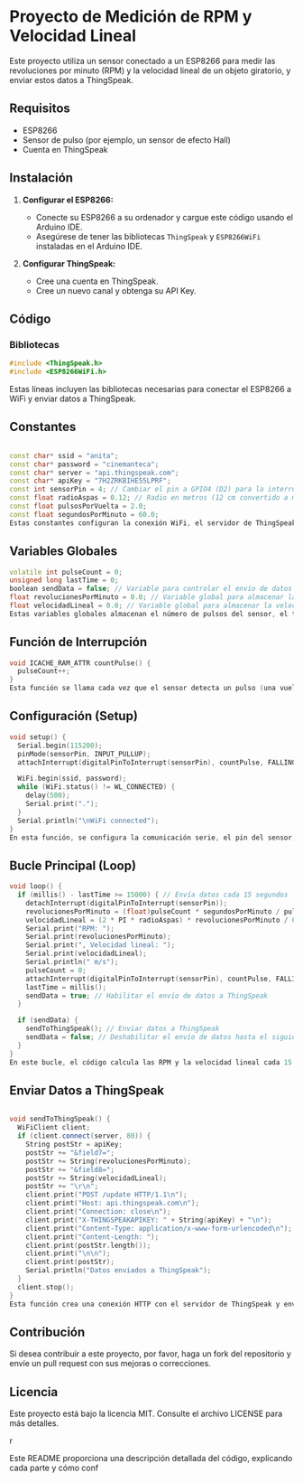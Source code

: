 # Proyecto de Medición de RPM y Velocidad Lineal

Este proyecto utiliza un sensor conectado a un ESP8266 para medir las revoluciones por minuto (RPM) y la velocidad lineal de un objeto giratorio, y enviar estos datos a ThingSpeak.

## Requisitos

- ESP8266
- Sensor de pulso (por ejemplo, un sensor de efecto Hall)
- Cuenta en ThingSpeak

## Instalación

1. **Configurar el ESP8266:**
   - Conecte su ESP8266 a su ordenador y cargue este código usando el Arduino IDE.
   - Asegúrese de tener las bibliotecas `ThingSpeak` y `ESP8266WiFi` instaladas en el Arduino IDE.

2. **Configurar ThingSpeak:**
   - Cree una cuenta en ThingSpeak.
   - Cree un nuevo canal y obtenga su API Key.

## Código

### Bibliotecas

```cpp
#include <ThingSpeak.h>
#include <ESP8266WiFi.h>
```
Estas líneas incluyen las bibliotecas necesarias para conectar el ESP8266 a WiFi y enviar datos a ThingSpeak.

## Constantes
```cpp

const char* ssid = "anita";
const char* password = "cinemanteca";
const char* server = "api.thingspeak.com";
const char* apiKey = "7H2ZRKBIHE55LPRF";
const int sensorPin = 4; // Cambiar el pin a GPIO4 (D2) para la interrupción
const float radioAspas = 0.12; // Radio en metros (12 cm convertido a metros)
const float pulsosPorVuelta = 2.0;
const float segundosPorMinuto = 60.0;
Estas constantes configuran la conexión WiFi, el servidor de ThingSpeak, el pin del sensor y los parámetros para calcular la velocidad.
```
## Variables Globales
```cpp
volatile int pulseCount = 0;
unsigned long lastTime = 0;
boolean sendData = false; // Variable para controlar el envío de datos a ThingSpeak
float revolucionesPorMinuto = 0.0; // Variable global para almacenar las RPM
float velocidadLineal = 0.0; // Variable global para almacenar la velocidad lineal en m/s
Estas variables globales almacenan el número de pulsos del sensor, el tiempo del último envío de datos, y las RPM y velocidad lineal calculadas.
```
## Función de Interrupción
```cpp
void ICACHE_RAM_ATTR countPulse() {
  pulseCount++;
}
Esta función se llama cada vez que el sensor detecta un pulso (una vuelta).
```
## Configuración (Setup)
```cpp
void setup() {
  Serial.begin(115200);
  pinMode(sensorPin, INPUT_PULLUP);
  attachInterrupt(digitalPinToInterrupt(sensorPin), countPulse, FALLING);

  WiFi.begin(ssid, password);
  while (WiFi.status() != WL_CONNECTED) {
    delay(500);
    Serial.print(".");
  }
  Serial.println("\nWiFi connected");
}
En esta función, se configura la comunicación serie, el pin del sensor, y la conexión WiFi.
```
## Bucle Principal (Loop)
```cpp
void loop() {
  if (millis() - lastTime >= 15000) { // Envía datos cada 15 segundos
    detachInterrupt(digitalPinToInterrupt(sensorPin));
    revolucionesPorMinuto = (float)pulseCount * segundosPorMinuto / pulsosPorVuelta;
    velocidadLineal = (2 * PI * radioAspas) * revolucionesPorMinuto / 60.0; // En metros por segundo
    Serial.print("RPM: ");
    Serial.print(revolucionesPorMinuto);
    Serial.print(", Velocidad lineal: ");
    Serial.print(velocidadLineal);
    Serial.println(" m/s");
    pulseCount = 0;
    attachInterrupt(digitalPinToInterrupt(sensorPin), countPulse, FALLING);
    lastTime = millis();
    sendData = true; // Habilitar el envío de datos a ThingSpeak
  }

  if (sendData) {
    sendToThingSpeak(); // Enviar datos a ThingSpeak
    sendData = false; // Deshabilitar el envío de datos hasta el siguiente intervalo
  }
}
En este bucle, el código calcula las RPM y la velocidad lineal cada 15 segundos y luego envía los datos a ThingSpeak.
```
## Enviar Datos a ThingSpeak

```cpp

void sendToThingSpeak() {
  WiFiClient client;
  if (client.connect(server, 80)) {
    String postStr = apiKey;
    postStr += "&field7=";
    postStr += String(revolucionesPorMinuto);
    postStr += "&field8=";
    postStr += String(velocidadLineal);
    postStr += "\r\n";
    client.print("POST /update HTTP/1.1\n");
    client.print("Host: api.thingspeak.com\n");
    client.print("Connection: close\n");
    client.print("X-THINGSPEAKAPIKEY: " + String(apiKey) + "\n");
    client.print("Content-Type: application/x-www-form-urlencoded\n");
    client.print("Content-Length: ");
    client.print(postStr.length());
    client.print("\n\n");
    client.print(postStr);
    Serial.println("Datos enviados a ThingSpeak");
  }
  client.stop();
}
Esta función crea una conexión HTTP con el servidor de ThingSpeak y envía los datos calculados.
```
## Contribución
Si desea contribuir a este proyecto, por favor, haga un fork del repositorio y envíe un pull request con sus mejoras o correcciones.

## Licencia
Este proyecto está bajo la licencia MIT. Consulte el archivo LICENSE para más detalles.

r

Este README proporciona una descripción detallada del código, explicando cada parte y cómo conf
